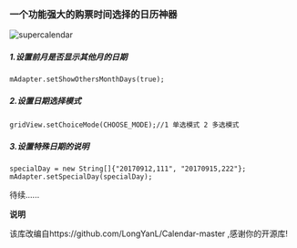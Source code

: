 ### 一个功能强大的购票时间选择的日历神器

 ![supercalendar](https://github.com/jackdengchuangliang/SuperCalendar/super.gif)

##### 1.设置前月是否显示其他月的日期
    mAdapter.setShowOthersMonthDays(true);
    
##### 2.设置日期选择模式
	gridView.setChoiceMode(CHOOSE_MODE);//1 单选模式 2 多选模式
    
##### 3.设置特殊日期的说明
	specialDay = new String[]{"20170912,111", "20170915,222"};
    mAdapter.setSpecialDay(specialDay);
    
待续......


****说明****

该库改编自https://github.com/LongYanL/Calendar-master ,感谢你的开源库!


